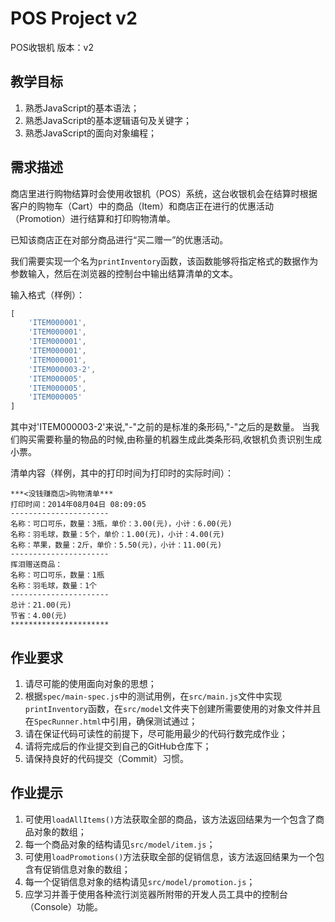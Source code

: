 # POS Project v2

POS收银机 版本：v2

## 教学目标

1. 熟悉JavaScript的基本语法；
2. 熟悉JavaScript的基本逻辑语句及关键字；
3. 熟悉JavaScript的面向对象编程；

## 需求描述

商店里进行购物结算时会使用收银机（POS）系统，这台收银机会在结算时根据客户的购物车（Cart）中的商品（Item）和商店正在进行的优惠活动（Promotion）进行结算和打印购物清单。

已知该商店正在对部分商品进行“买二赠一”的优惠活动。

我们需要实现一个名为```printInventory```函数，该函数能够将指定格式的数据作为参数输入，然后在浏览器的控制台中输出结算清单的文本。

输入格式（样例）：

```javascript
[
    'ITEM000001',
    'ITEM000001',
    'ITEM000001',
    'ITEM000001',
    'ITEM000001',
    'ITEM000003-2',
    'ITEM000005',
    'ITEM000005',
    'ITEM000005'
]
```
其中对'ITEM000003-2'来说,"-"之前的是标准的条形码,"-"之后的是数量。
当我们购买需要称量的物品的时候,由称量的机器生成此类条形码,收银机负责识别生成小票。


清单内容（样例，其中的打印时间为打印时的实际时间）：

```
***<没钱赚商店>购物清单***
打印时间：2014年08月04日 08:09:05
----------------------
名称：可口可乐，数量：3瓶，单价：3.00(元)，小计：6.00(元)
名称：羽毛球，数量：5个，单价：1.00(元)，小计：4.00(元)
名称：苹果，数量：2斤，单价：5.50(元)，小计：11.00(元)
----------------------
挥泪赠送商品：
名称：可口可乐，数量：1瓶
名称：羽毛球，数量：1个
----------------------
总计：21.00(元)
节省：4.00(元)
**********************
```

## 作业要求

1. 请尽可能的使用面向对象的思想；
2. 根据```spec/main-spec.js```中的测试用例，在```src/main.js```文件中实现```printInventory```函数，在```src/model```文件夹下创建所需要使用的对象文件并且在```SpecRunner.html```中引用，确保测试通过；
3. 请在保证代码可读性的前提下，尽可能用最少的代码行数完成作业；
4. 请将完成后的作业提交到自己的GitHub仓库下；
5. 请保持良好的代码提交（Commit）习惯。

## 作业提示

1. 可使用```loadAllItems()```方法获取全部的商品，该方法返回结果为一个包含了商品对象的数组；
2. 每一个商品对象的结构请见```src/model/item.js```；
3. 可使用```loadPromotions()```方法获取全部的促销信息，该方法返回结果为一个包含有促销信息对象的数组；
4. 每一个促销信息对象的结构请见```src/model/promotion.js```；
5. 应学习并善于使用各种流行浏览器所附带的开发人员工具中的控制台（Console）功能。

